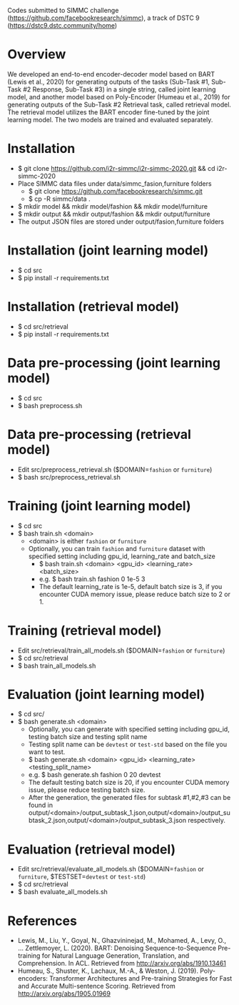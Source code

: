 Codes submitted to SIMMC challenge (https://github.com/facebookresearch/simmc), a track of DSTC 9 (https://dstc9.dstc.community/home)

# Overview
We developed an end-to-end encoder-decoder model based on BART (Lewis et al., 2020) for generating outputs of the tasks (Sub-Task #1, Sub-Task #2 Response, Sub-Task #3) in a single string, called joint learning model, and another model based on Poly-Encoder (Humeau et al., 2019) for generating outputs of the Sub-Task #2 Retrieval task, called retrieval model. The retrieval model utilizes the BART encoder fine-tuned by the joint learning model. The two models are trained and evaluated separately.

# Installation 
- $ git clone https://github.com/i2r-simmc/i2r-simmc-2020.git && cd i2r-simmc-2020
- Place SIMMC data files under data/simmc_fasion,furniture folders
  - $ git clone https://github.com/facebookresearch/simmc.git
  - $ cp -R simmc/data .
- $ mkdir model && mkdir model/fashion && mkdir model/furniture
- $ mkdir output && mkdir output/fashion && mkdir output/furniture
- The output JSON files are stored under output/fasion,furniture folders

# Installation (joint learning model)
- $ cd src
- $ pip install -r requirements.txt

# Installation (retrieval model)
- $ cd src/retrieval
- $ pip install -r requirements.txt

# Data pre-processing (joint learning model)
- $ cd src
- $ bash preprocess.sh

# Data pre-processing (retrieval model)
- Edit src/preprocess_retrieval.sh ($DOMAIN=`fashion` or `furniture`)
- $ bash src/preprocess_retrieval.sh 

# Training (joint learning model)
- $ cd src
- $ bash train.sh \<domain\>
	- \<domain\> is either `fashion` or `furniture`
	- Optionally, you can train `fashion` and `furniture` dataset with specified setting including gpu_id, learning_rate and batch_size
		- $ bash train.sh \<domain\> <gpu_id> <learning_rate> <batch_size>
		- e.g. $ bash train.sh fashion 0 1e-5 3
		- The default learning_rate is 1e-5, default batch size is 3, if you encounter CUDA memory issue, please reduce batch size to 2 or 1.

# Training (retrieval model)
- Edit src/retrieval/train_all_models.sh ($DOMAIN=`fashion` or `furniture`)
- $ cd src/retrieval
- $ bash train_all_models.sh

# Evaluation (joint learning model)
- $ cd src/
- $ bash generate.sh \<domain\>
	- Optionally, you can generate with specified setting including gpu_id, testing batch size and testing split name
	- Testing split name can be `devtest` or `test-std` based on the file you want to test.
	- $ bash generate.sh \<domain\> <gpu_id> <learning_rate> <testing_split_name>
	- e.g. $ bash generate.sh fashion 0 20 devtest
	- The default testing batch size is 20, if you encounter CUDA memory issue, please reduce testing batch size.
	- After the generation, the generated files for subtask #1,#2,#3 can be found in output/\<domain\>/output_subtask_1.json,output/\<domain\>/output_subtask_2.json,output/\<domain\>/output_subtask_3.json respectively.

# Evaluation (retrieval model)
- Edit src/retrieval/evaluate_all_models.sh ($DOMAIN=`fashion` or `furniture`, $TESTSET=`devtest` or `test-std`)
- $ cd src/retrieval
- $ bash evaluate_all_models.sh

# References
- Lewis, M., Liu, Y., Goyal, N., Ghazvininejad, M., Mohamed, A., Levy, O., … Zettlemoyer, L. (2020). BART: Denoising Sequence-to-Sequence Pre-training for Natural Language Generation, Translation, and Comprehension. In ACL. Retrieved from http://arxiv.org/abs/1910.13461
- Humeau, S., Shuster, K., Lachaux, M.-A., & Weston, J. (2019). Poly-encoders: Transformer Architectures and Pre-training Strategies for Fast and Accurate Multi-sentence Scoring. Retrieved from http://arxiv.org/abs/1905.01969
